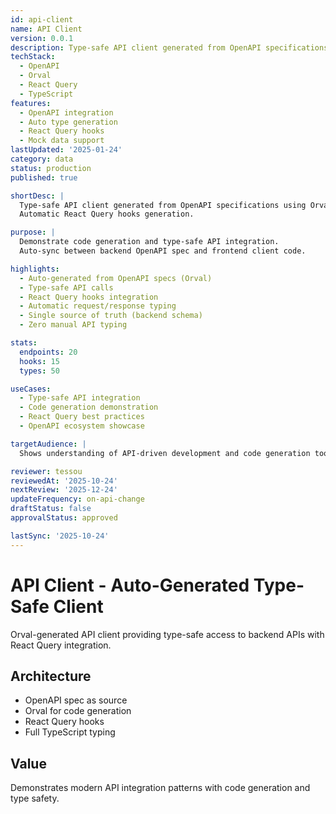 ```yaml
---
id: api-client
name: API Client
version: 0.0.1
description: Type-safe API client generated from OpenAPI specifications using Orval
techStack:
  - OpenAPI
  - Orval
  - React Query
  - TypeScript
features:
  - OpenAPI integration
  - Auto type generation
  - React Query hooks
  - Mock data support
lastUpdated: '2025-01-24'
category: data
status: production
published: true

shortDesc: |
  Type-safe API client generated from OpenAPI specifications using Orval.
  Automatic React Query hooks generation.

purpose: |
  Demonstrate code generation and type-safe API integration.
  Auto-sync between backend OpenAPI spec and frontend client code.

highlights:
  - Auto-generated from OpenAPI specs (Orval)
  - Type-safe API calls
  - React Query hooks integration
  - Automatic request/response typing
  - Single source of truth (backend schema)
  - Zero manual API typing

stats:
  endpoints: 20
  hooks: 15
  types: 50

useCases:
  - Type-safe API integration
  - Code generation demonstration
  - React Query best practices
  - OpenAPI ecosystem showcase

targetAudience: |
  Shows understanding of API-driven development and code generation tools.

reviewer: tessou
reviewedAt: '2025-10-24'
nextReview: '2025-12-24'
updateFrequency: on-api-change
draftStatus: false
approvalStatus: approved

lastSync: '2025-10-24'
---
```


# API Client - Auto-Generated Type-Safe Client

Orval-generated API client providing type-safe access to backend APIs with React Query integration.

## Architecture
- OpenAPI spec as source
- Orval for code generation
- React Query hooks
- Full TypeScript typing

## Value
Demonstrates modern API integration patterns with code generation and type safety.

